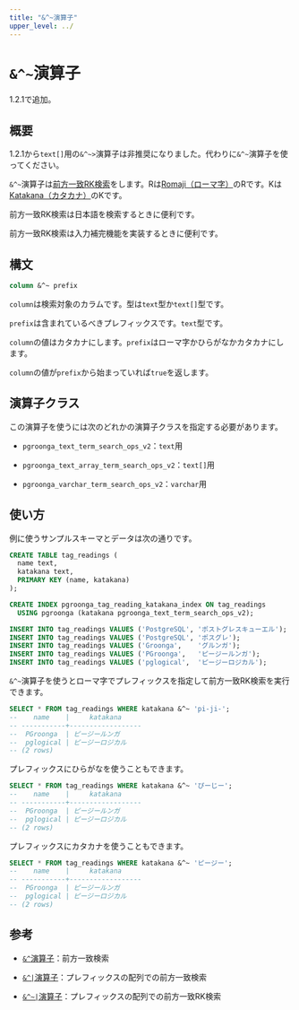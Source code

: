 ```yaml
---
title: "&^~演算子"
upper_level: ../
---
```


# `&^~`演算子

1.2.1で追加。

## 概要

1.2.1から`text[]`用の`&^~>`演算子は非推奨になりました。代わりに`&^~`演算子を使ってください。

`&^~`演算子は[前方一致RK検索][groonga-prefix-rk-search]をします。Rは[Romaji（ローマ字）][wikipedia-romaji]のRです。Kは[Katakana（カタカナ）][wikipedia-katakana]のKです。

前方一致RK検索は日本語を検索するときに便利です。

前方一致RK検索は入力補完機能を実装するときに便利です。

## 構文

```sql
column &^~ prefix
```

`column`は検索対象のカラムです。型は`text`型か`text[]`型です。

`prefix`は含まれているべきプレフィックスです。`text`型です。

`column`の値はカタカナにします。`prefix`はローマ字かひらがなかカタカナにします。

`column`の値が`prefix`から始まっていれば`true`を返します。

## 演算子クラス

この演算子を使うには次のどれかの演算子クラスを指定する必要があります。

  * `pgroonga_text_term_search_ops_v2`：`text`用

  * `pgroonga_text_array_term_search_ops_v2`：`text[]`用

  * `pgroonga_varchar_term_search_ops_v2`：`varchar`用

## 使い方

例に使うサンプルスキーマとデータは次の通りです。

```sql
CREATE TABLE tag_readings (
  name text,
  katakana text,
  PRIMARY KEY (name, katakana)
);

CREATE INDEX pgroonga_tag_reading_katakana_index ON tag_readings
  USING pgroonga (katakana pgroonga_text_term_search_ops_v2);
```

```sql
INSERT INTO tag_readings VALUES ('PostgreSQL', 'ポストグレスキューエル');
INSERT INTO tag_readings VALUES ('PostgreSQL', 'ポスグレ');
INSERT INTO tag_readings VALUES ('Groonga',    'グルンガ');
INSERT INTO tag_readings VALUES ('PGroonga',   'ピージールンガ');
INSERT INTO tag_readings VALUES ('pglogical',  'ピージーロジカル');
```

`&^~`演算子を使うとローマ字でプレフィックスを指定して前方一致RK検索を実行できます。

```sql
SELECT * FROM tag_readings WHERE katakana &^~ 'pi-ji-';
--    name    |     katakana     
-- -----------+------------------
--  PGroonga  | ピージールンガ
--  pglogical | ピージーロジカル
-- (2 rows)
```

プレフィックスにひらがなを使うこともできます。

```sql
SELECT * FROM tag_readings WHERE katakana &^~ 'ぴーじー';
--    name    |     katakana     
-- -----------+------------------
--  PGroonga  | ピージールンガ
--  pglogical | ピージーロジカル
-- (2 rows)
```

プレフィックスにカタカナを使うこともできます。

```sql
SELECT * FROM tag_readings WHERE katakana &^~ 'ピージー';
--    name    |     katakana     
-- -----------+------------------
--  PGroonga  | ピージールンガ
--  pglogical | ピージーロジカル
-- (2 rows)
```

## 参考

  * [`&^`演算子][prefix-search-v2]：前方一致検索

  * [`&^|`演算子][prefix-search-in-v2]：プレフィックスの配列での前方一致検索

  * [`&^~|`演算子][prefix-rk-search-in-v2]：プレフィックスの配列での前方一致RK検索

[groonga-prefix-rk-search]:http://groonga.org/ja/docs/reference/operations/prefix_rk_search.html

[wikipedia-romaji]:https://ja.wikipedia.org/wiki/%E3%83%AD%E3%83%BC%E3%83%9E%E5%AD%97

[wikipedia-katakana]:https://ja.wikipedia.org/wiki/%E7%89%87%E4%BB%AE%E5%90%8D

[prefix-search-v2]:prefix-search-v2.html

[prefix-search-in-v2]:prefix-search-in-v2.html

[prefix-rk-search-in-v2]:prefix-rk-search-in-v2.html
